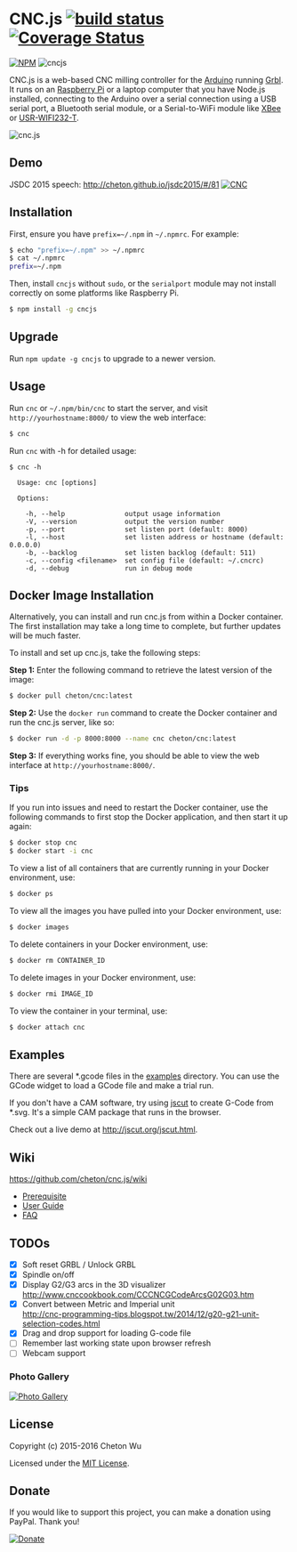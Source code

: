 # CNC.js [![build status](https://travis-ci.org/cheton/cnc.js.svg?branch=master)](https://travis-ci.org/cheton/cnc.js) [![Coverage Status](https://coveralls.io/repos/cheton/cnc.js/badge.svg)](https://coveralls.io/r/cheton/cnc.js)

[![NPM](https://nodei.co/npm/cncjs.png?downloads=true&stars=true)](https://nodei.co/npm/cncjs/)
![cncjs](https://raw.githubusercontent.com/cheton/cnc.js/master/media/banner2.png)

CNC.js is a web-based CNC milling controller for the [Arduino](https://www.arduino.cc/) running [Grbl](https://github.com/grbl/grbl). It runs on an [Raspberry Pi](https://www.raspberrypi.org/) or a laptop computer that you have Node.js installed, connecting to the Arduino over a serial connection using a USB serial port, a Bluetooth serial module, or a  Serial-to-WiFi module like [XBee](https://www.arduino.cc/en/Guide/ArduinoWirelessShieldS2) or [USR-WIFI232-T](https://gist.github.com/ajfisher/1fdbcbbf96b7f2ba73cd).

![cnc.js](https://raw.githubusercontent.com/cheton/cnc.js/master/media/cncjs.png) 

## Demo
JSDC 2015 speech: http://cheton.github.io/jsdc2015/#/81
[![CNC](http://img.youtube.com/vi/fJyq4fyiGSc/0.jpg)](https://www.youtube.com/watch?v=fJyq4fyiGSc&hd=2 "CNC.js")

## Installation
First, ensure you have `prefix=~/.npm` in  `~/.npmrc`. For example:
```bash
$ echo "prefix=~/.npm" >> ~/.npmrc
$ cat ~/.npmrc
prefix=~/.npm
```

Then, install `cncjs` without `sudo`, or the `serialport` module may not install correctly on some platforms like Raspberry Pi.
```bash
$ npm install -g cncjs
```

## Upgrade
Run `npm update -g cncjs` to upgrade to a newer version.

## Usage
Run `cnc` or `~/.npm/bin/cnc` to start the server, and visit `http://yourhostname:8000/` to view the web interface:
```bash
$ cnc
```

Run `cnc` with -h for detailed usage:
```
$ cnc -h

  Usage: cnc [options]
  
  Options:

    -h, --help               output usage information
    -V, --version            output the version number
    -p, --port               set listen port (default: 8000)
    -l, --host               set listen address or hostname (default: 0.0.0.0)
    -b, --backlog            set listen backlog (default: 511)
    -c, --config <filename>  set config file (default: ~/.cncrc)
    -d, --debug              run in debug mode
```

## Docker Image Installation
Alternatively, you can install and run cnc.js from within a Docker container. The first installation may take a long time to complete, but further updates will be much faster.

To install and set up cnc.js, take the following steps:

<b>Step 1:</b> Enter the following command to retrieve the latest version of the image:
```bash
$ docker pull cheton/cnc:latest
```

<b>Step 2:</b> Use the `docker run` command to create the Docker container and run the cnc.js server, like so:
```bash
$ docker run -d -p 8000:8000 --name cnc cheton/cnc:latest
```

<b>Step 3:</b> If everything works fine, you should be able to view the web interface at `http://yourhostname:8000/`.

### Tips

If you run into issues and need to restart the Docker container, use the following commands to first stop the Docker application, and then start it up again:
```bash
$ docker stop cnc
$ docker start -i cnc 
```

To view a list of all containers that are currently running in your Docker environment, use:
```bash
$ docker ps
```

To view all the images you have pulled into your Docker environment, use:
```bash
$ docker images
```

To delete containers in your Docker environment, use:
```bash
$ docker rm CONTAINER_ID
```

To delete images in your Docker environment, use:
```bash
$ docker rmi IMAGE_ID
```

To view the container in your terminal, use:
```bash
$ docker attach cnc
```

## Examples
There are several *.gcode files in the [examples](https://github.com/cheton/cnc.js/tree/master/examples) directory. You can use the GCode widget to load a GCode file and make a trial run.

If you don't have a CAM software, try using [jscut](http://jscut.org/) to create G-Code from *.svg. It's a simple CAM package that runs in the browser.

Check out a live demo at http://jscut.org/jscut.html.

## Wiki
https://github.com/cheton/cnc.js/wiki
* [Prerequisite](https://github.com/cheton/cnc.js/wiki/Prerequisite)
* [User Guide](https://github.com/cheton/cnc.js/wiki/User-Guide)
* [FAQ](https://github.com/cheton/cnc.js/wiki/FAQ)

## TODOs
- [x] Soft reset GRBL / Unlock GRBL
- [x] Spindle on/off
- [x] Display G2/G3 arcs in the 3D visualizer</br>
      http://www.cnccookbook.com/CCCNCGCodeArcsG02G03.htm
- [x] Convert between Metric and Imperial unit<br>
      http://cnc-programming-tips.blogspot.tw/2014/12/g20-g21-unit-selection-codes.html
- [x] Drag and drop support for loading G-code file
- [ ] Remember last working state upon browser refresh
- [ ] Webcam support

### Photo Gallery
[![Photo Gallery](https://scontent.xx.fbcdn.net/hphotos-xat1/v/t1.0-9/12118907_10207901191546433_3867236073352040616_n.jpg?oh=97c977c426367130eef35b5e230637c4&oe=56A65008)](https://www.facebook.com/cheton.wu/media_set?set=a.10207901184746263.1073741852.1195704289&type=3)

## License

Copyright (c) 2015-2016 Cheton Wu

Licensed under the [MIT License](LICENSE).

## Donate

If you would like to support this project, you can make a donation using PayPal. Thank you!

[![Donate](https://www.paypalobjects.com/en_US/i/btn/btn_donateCC_LG.gif)](https://www.paypal.com/cgi-bin/webscr?cmd=_s-xclick&hosted_button_id=38CYN33CWPBR2)
